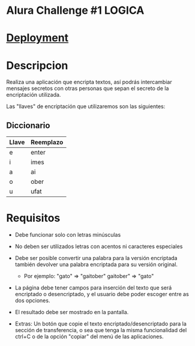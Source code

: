 # Alura Challenge #1 LOGICA


# **[Deployment](https://dan-avila18.github.io/alurachallengedan/)**

# Descripcion

Realiza una aplicación que encripta textos, así podrás intercambiar mensajes secretos con otras personas que sepan el secreto de la encriptación utilizada.

Las "llaves" de encriptación que utilizaremos son las siguientes:


## Diccionario 
|  Llave |  Reemplazo |
|-----------|-----------|
| e | enter |
| i | imes |
| a | ai |
| o | ober |
| u | ufat |


# Requisitos

- Debe funcionar solo con letras minúsculas
- No deben ser utilizados letras con acentos ni caracteres especiales
- Debe ser posible convertir una palabra para la versión encriptada también devolver una palabra encriptada para su versión original.
  - Por ejemplo:   "gato" => "gaitober"   gaitober" => "gato"

- La página debe tener campos para inserción del texto que será encriptado o desencriptado, y el usuario debe poder escoger entre as dos opciones.
- El resultado debe ser mostrado en la pantalla.
- Extras: Un botón que copie el texto encriptado/desencriptado para la sección de transferencia, o sea que tenga la misma funcionalidad del ctrl+C o de la opción "copiar" del menú de las aplicaciones.

